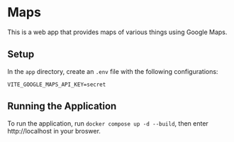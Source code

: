 # Maps
This is a web app that provides maps of various things using Google Maps.

## Setup
In the `app` directory, create an `.env` file with the following configurations:
```
VITE_GOOGLE_MAPS_API_KEY=secret
```

## Running the Application
To run the application, run `docker compose up -d --build`, then enter http://localhost in your broswer.
